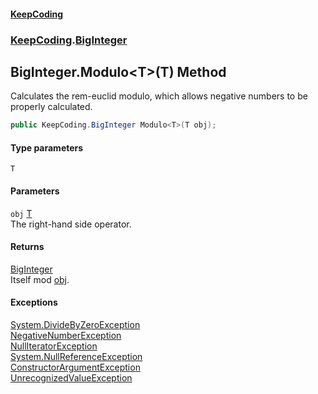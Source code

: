 #### [KeepCoding](index.md 'index')
### [KeepCoding](KeepCoding.md 'KeepCoding').[BigInteger](KeepCoding_BigInteger.md 'KeepCoding.BigInteger')
## BigInteger.Modulo&lt;T&gt;(T) Method
Calculates the rem-euclid modulo, which allows negative numbers to be properly calculated.  
```csharp
public KeepCoding.BigInteger Modulo<T>(T obj);
```
#### Type parameters
<a name='KeepCoding_BigInteger_Modulo_T_(T)_T'></a>
`T`  
  
#### Parameters
<a name='KeepCoding_BigInteger_Modulo_T_(T)_obj'></a>
`obj` [T](KeepCoding_BigInteger_Modulo_T_(T).md#KeepCoding_BigInteger_Modulo_T_(T)_T 'KeepCoding.BigInteger.Modulo&lt;T&gt;(T).T')  
The right-hand side operator.
  
#### Returns
[BigInteger](KeepCoding_BigInteger.md 'KeepCoding.BigInteger')  
Itself mod [obj](KeepCoding_BigInteger_Modulo_T_(T).md#KeepCoding_BigInteger_Modulo_T_(T)_obj 'KeepCoding.BigInteger.Modulo&lt;T&gt;(T).obj').
#### Exceptions
[System.DivideByZeroException](https://docs.microsoft.com/en-us/dotnet/api/System.DivideByZeroException 'System.DivideByZeroException')  
[NegativeNumberException](KeepCoding_Internal_NegativeNumberException.md 'KeepCoding.Internal.NegativeNumberException')  
[NullIteratorException](KeepCoding_Internal_NullIteratorException.md 'KeepCoding.Internal.NullIteratorException')  
[System.NullReferenceException](https://docs.microsoft.com/en-us/dotnet/api/System.NullReferenceException 'System.NullReferenceException')  
[ConstructorArgumentException](KeepCoding_Internal_ConstructorArgumentException.md 'KeepCoding.Internal.ConstructorArgumentException')  
[UnrecognizedValueException](KeepCoding_Internal_UnrecognizedValueException.md 'KeepCoding.Internal.UnrecognizedValueException')  
